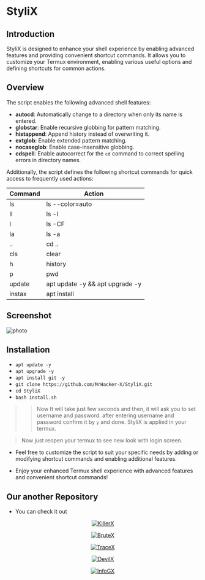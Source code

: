 # StyliX

## Introduction

StyliX is designed to enhance your shell experience by enabling advanced features and providing convenient shortcut commands. It allows you to customize your Termux environment, enabling various useful options and defining shortcuts for common actions.

## Overview

The script enables the following advanced shell features:

- **autocd**: Automatically change to a directory when only its name is entered.
- **globstar**: Enable recursive globbing for pattern matching.
- **histappend**: Append history instead of overwriting it.
- **extglob**: Enable extended pattern matching.
- **nocaseglob**: Enable case-insensitive globbing.
- **cdspell**: Enable autocorrect for the `cd` command to correct spelling errors in directory names.

Additionally, the script defines the following shortcut commands for quick access to frequently used actions:

| Command | Action                            |
|---------|-----------------------------------|
| ls      | ls --color=auto                   |
| ll      | ls -l                             |
| l       | ls -CF                            |
| la      | ls -a                             |
| ..      | cd ..                             |
| cls     | clear                             |
| h       | history                           |
| p       | pwd                               |
| update  | apt update -y && apt upgrade -y   |
| instax  | apt install                       |
## Screenshot

![photo](https://i.ibb.co/gvbT8Xw/Screenshot-2023-06-16-21-20-33-828-edit-com-termux.jpg)

## Installation

- `apt update -y`
- `apt upgrade -y`
- `apt install git -y`
- `git clone https://github.com/MrHacker-X/StyliX.git`
- `cd StyliX`
- `bash install.sh`
>> Now It will take just few seconds and then, it will ask you to set username and password. after entering username and password confirm it by ` y ` and done. StyliX is applied in your termux.

> Now just reopen your termux to see new look with login screen.

+ Feel free to customize the script to suit your specific needs by adding or modifying shortcut commands and enabling additional features.

+ Enjoy your enhanced Termux shell experience with advanced features and convenient shortcut commands!


## Our another Repository

+ You can check it out

<p align="center"><a href="https://github.com/MrHacker-X/KillerX.git/"><img title="KillerX" src="https://github-readme-stats.vercel.app/api/pin/?username=MrHacker-X&repo=KillerX&theme=dark"></a>
<p align="center"><a href="https://github.com/MrHacker-X/BruteX.git/"><img title="BruteX" src="https://github-readme-stats.vercel.app/api/pin/?username=MrHacker-X&repo=BruteX&theme=dark"></a>
<p align="center"><a href="https://github.com/MrHacker-X/TraceX.git/"><img title="TraceX" src="https://github-readme-stats.vercel.app/api/pin/?username=MrHacker-X&repo=TraceX&theme=dark"></a>
<p align="center"><a href="https://github.com/MrHacker-X/DevilX.git/"><img title="DevilX" src="https://github-readme-stats.vercel.app/api/pin/?username=MrHacker-X&repo=DevilX&theme=dark"></a>
<p align="center"><a href="https://github.com/MrHacker-X/InfoGX.git/"><img title="InfoGX" src="https://github-readme-stats.vercel.app/api/pin/?username=MrHacker-X&repo=InfoGX&theme=dark"></a>


